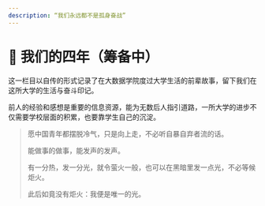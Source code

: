 ```yaml
---
description: “我们永远都不是孤身奋战”
---
```


# 🎥 我们的四年（筹备中）

这一栏目以自传的形式记录了在大数据学院度过大学生活的前辈故事，留下我们在这所大学的生活与奋斗印记。

前人的经验和感想是重要的信息资源，能为无数后人指引道路，一所大学的进步不仅需要学校层面的积累，也要靠学生自己的沉淀。

> 愿中国青年都摆脱冷气，只是向上走，不必听自暴自弃者流的话。
>
> 能做事的做事，能发声的发声。
>
> 有一分热，发一分光，就令萤火一般，也可以在黑暗里发一点光，不必等候炬火。
>
> 此后如竟没有炬火：我便是唯一的光。
